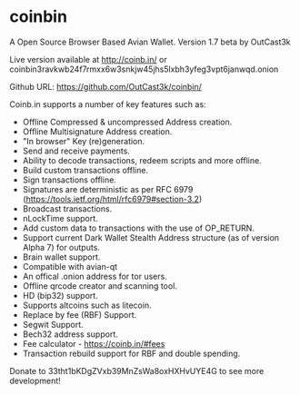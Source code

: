 coinbin
=======

A Open Source Browser Based Avian Wallet. Version 1.7 beta by OutCast3k

Live version available at http://coinb.in/ or coinbin3ravkwb24f7rmxx6w3snkjw45jhs5lxbh3yfeg3vpt6janwqd.onion

Github URL: https://github.com/OutCast3k/coinbin/

Coinb.in supports a number of key features such as: 

- Offline Compressed & uncompressed Address creation.
- Offline Multisignature Address creation.
- "In browser" Key (re)generation. 
- Send and receive payments.
- Ability to decode transactions, redeem scripts and more offline.
- Build custom transactions offline.
- Sign transactions offline.
- Signatures are deterministic as per RFC 6979 (https://tools.ietf.org/html/rfc6979#section-3.2)
- Broadcast transactions.
- nLockTime support.
- Add custom data to transactions with the use of OP_RETURN.
- Support current Dark Wallet Stealth Address structure (as of version Alpha 7) for outputs.
- Brain wallet support.
- Compatible with avian-qt
- An offical .onion address for tor users.
- Offline qrcode creator and scanning tool.
- HD (bip32) support.
- Supports altcoins such as litecoin.
- Replace by fee (RBF) Support.
- Segwit Support.
- Bech32 address support.
- Fee calculator - https://coinb.in/#fees
- Transaction rebuild support for RBF and double spending.

Donate to 33tht1bKDgZVxb39MnZsWa8oxHXHvUYE4G to see more development!
